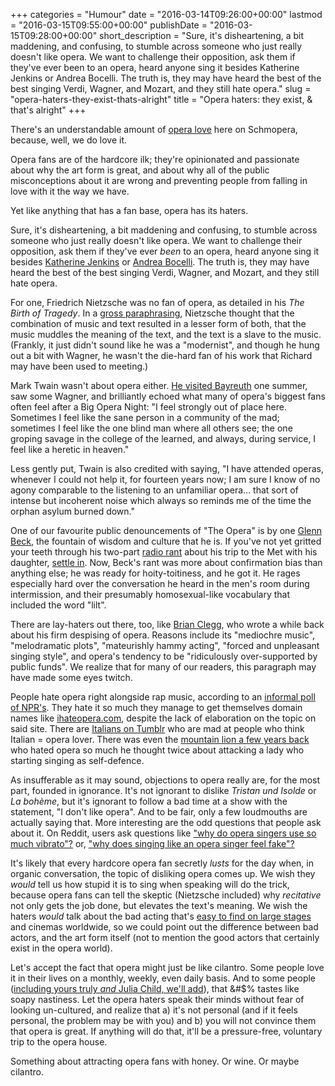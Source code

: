 +++
categories = "Humour"
date = "2016-03-14T09:26:00+00:00"
lastmod = "2016-03-15T09:55:00+00:00"
publishDate = "2016-03-15T09:28:00+00:00"
short_description = "Sure, it's disheartening, a bit maddening, and confusing, to stumble across someone who just really doesn't like opera. We want to challenge their opposition, ask them if they've ever been to an opera, heard anyone sing it besides Katherine Jenkins or Andrea Bocelli. The truth is, they may have heard the best of the best singing Verdi, Wagner, and Mozart, and they still hate opera."
slug = "opera-haters-they-exist-thats-alright"
title = "Opera haters: they exist, &amp; that&#039;s alright"
+++

There's an understandable amount of [opera love](/another-opera-apologist-part-1/) here on Schmopera, because, well, we do love it.

Opera fans are of the hardcore ilk; they're opinionated and passionate about why the art form is great, and about why all of the public misconceptions about it are wrong and preventing people from falling in love with it the way we have.

Yet like anything that has a fan base, opera has its haters.

Sure, it's disheartening, a bit maddening and confusing, to stumble across someone who just really doesn't like opera. We want to challenge their opposition, ask them if they've ever *been* to an opera, heard anyone sing it besides [Katherine Jenkins](/young-pups-and-puccini/) or [Andrea Bocelli](/bocelli-grande-could-be-an-opera-duo-except-theyre-really-really-not/). The truth is, they may have heard the best of the best singing Verdi, Wagner, and Mozart, and they still hate opera.

For one, Friedrich Nietzsche was no fan of opera, as detailed in his *The Birth of Tragedy*. In a [gross paraphrasing](http://www.sparknotes.com/philosophy/birthoftragedy/section11.rhtml), Nietzsche thought that the combination of music and text resulted in a lesser form of both, that the music muddles the meaning of the text, and the text is a slave to the music. (Frankly, it just didn't sound like he was a "modernist", and though he hung out a bit with Wagner, he wasn't the die-hard fan of his work that Richard may have been used to meeting.)

Mark Twain wasn't about opera either. [He visited Bayreuth](http://www.wagneropera.net/Bayreuth/A-Bayreuth-Experience-Mark-Twain.htm) one summer, saw some Wagner, and brilliantly echoed what many of opera's biggest fans often feel after a Big Opera Night: "I feel strongly out of place here. Sometimes I feel like the sane person in a community of the mad; sometimes I feel like the one blind man where all others see; the one groping savage in the college of the learned, and always, during service, I feel like a heretic in heaven."

Less gently put, Twain is also credited with saying, "I have attended operas, whenever I could not help it, for fourteen years now; I am sure I know of no agony comparable to the listening to an unfamiliar opera... that sort of intense but incoherent noise which always so reminds me of the time the orphan asylum burned down."

One of our favourite public denouncements of "The Opera" is by one [Glenn Beck](https://www.youtube.com/watch?v=rcmMZIX0pZo), the fountain of wisdom and culture that he is. If you've not yet gritted your teeth through his two-part [radio rant](https://www.youtube.com/watch?v=rcmMZIX0pZo) about his trip to the Met with his daughter, [settle in](https://www.youtube.com/watch?v=rcmMZIX0pZo). Now, Beck's rant was more about confirmation bias than anything else; he was ready for hoity-toitiness, and he got it. He rages especially hard over the conversation he heard in the men's room during intermission, and their presumably homosexual-like vocabulary that included the word "lilt".

There are lay-haters out there, too, like [Brian Clegg](http://brianclegg.blogspot.co.uk/2010/03/why-i-hate-opera.html), who wrote a while back about his firm despising of opera. Reasons include its "mediochre music", "melodramatic plots", "mateurishly hammy acting", "forced and unpleasant singing style", and opera's tendency to be "ridiculously over-supported by public funds". We realize that for many of our readers, this paragraph may have made some eyes twitch.

People hate opera right alongside rap music, according to an [informal poll of NPR's](http://www.npr.org/sections/deceptivecadence/2012/02/16/146997896/why-do-people-hate-rap-and-opera). They hate it so much they manage to get themselves domain names like [ihateopera.com](http://ihateopera.com/), despite the lack of elaboration on the topic on said site. There are [Italians on Tumblr](http://zapboobear.tumblr.com/post/123034402235/why-people-think-we-italians-love-opera) who are mad at people who think Italian = opera lover. There was even the [mountain lion a few years back](/see-you-do-need-opera-to-survive/) who hated opera so much he thought twice about attacking a lady who starting singing as self-defence.

As insufferable as it may sound, objections to opera really are, for the most part, founded in ignorance. It's not ignorant to dislike *Tristan und Isolde* or *La bohème*, but it's ignorant to follow a bad time at a show with the statement, "I don't like opera". And to be fair, only a few loudmouths are actually saying that. More interesting are the odd questions that people ask about it. On Reddit, users ask questions like ["why do opera singers use so much vibrato"?](https://www.reddit.com/r/explainlikeimfive/comments/3hkwlg/eli5_why_do_opera_singers_put_so_much_vibrato_on/) or, ["why does singing like an opera singer feel fake"?](https://www.reddit.com/r/singing/comments/2vjxnw/why_does_trying_to_sing_like_opera_singers_feel/) 

It's likely that every hardcore opera fan secretly *lusts* for the day when, in organic conversation, the topic of disliking opera comes up. We wish they *would* tell us how stupid it is to sing when speaking will do the trick, because opera fans can tell the skeptic (Nietzsche included) why *recitative* not only gets the job done, but elevates the text's meaning. We wish the haters *would* talk about the bad acting that's [easy to find on large stages](/theres-still-no-opera-on-netflix/) and cinemas worldwide, so we could point out the difference between bad actors, and the art form itself (not to mention the good actors that certainly exist in the opera world).

Let's accept the fact that opera might just be like cilantro. Some people love it in their lives on a monthly, weekly, even daily basis. And to some people ([including yours truly *and* Julia Child, we'll add](http://www.nytimes.com/2010/04/14/dining/14curious.html)), that &#$% tastes like soapy nastiness. Let the opera haters speak their minds without fear of looking un-cultured, and realize that a) it's not personal (and if it feels personal, the problem may be with you) and b) you will not convince them that opera is great. If anything will do that, it'll be a pressure-free, voluntary trip to the opera house. 

Something about attracting opera fans with honey. Or wine. Or maybe cilantro.
